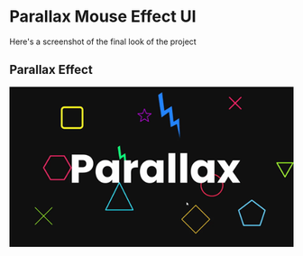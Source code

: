# Parallax Mouse Effect UI 

Here's a screenshot of the final look of the project


## Parallax Effect
![](mouse-effect.gif)




